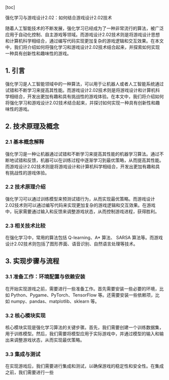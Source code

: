 
[toc]                    
                
                
强化学习与游戏设计2.02：如何结合游戏设计2.02技术

随着人工智能技术的不断发展，强化学习已经成为了一种非常流行的算法，被广泛应用于自动化控制、自主游戏等领域。而游戏设计2.02技术则是将游戏设计思想和计算机科学相结合，通过编写代码实现更加复杂的游戏逻辑和交互效果。在本文中，我们将介绍如何将强化学习和游戏设计2.02技术结合起来，并探索如何实现一种具有创新性和趣味性的游戏。

## 1. 引言

强化学习是人工智能领域中的一种算法，可以用于让机器人或者人工智能系统通过试错和不断学习来提高其性能。而游戏设计2.02技术则是将游戏设计和计算机科学相结合，开发出更加有趣和具有挑战性的游戏体验。在本文中，我们将介绍如何将强化学习和游戏设计2.02技术结合起来，并探讨如何实现一种具有创新性和趣味性的游戏。

## 2. 技术原理及概念

### 2.1 基本概念解释

强化学习是一种让机器通过试错和不断学习来提高其性能的机器学习算法。通过不断地试错和反馈，机器可以在训练过程中逐渐学习到最优策略，从而提高其性能。而游戏设计2.02技术则是将游戏设计和计算机科学相结合，开发出更加有趣和具有挑战性的游戏体验。

### 2.2 技术原理介绍

强化学习可以通过训练模型来预测试错行为，从而实现最优策略。而游戏设计2.02技术则可以通过编写代码来实现更加复杂的游戏逻辑和交互效果。在游戏中，玩家需要通过输入和反馈来调整游戏状态，从而控制游戏进程，获得胜利。

### 2.3 相关技术比较

在强化学习中，常用的算法包括 Q-learning、A\* 算法、 SARSA 算法等。而游戏设计2.02技术则包括了图形界面、语音识别、自然语言处理等技术。

## 3. 实现步骤与流程

### 3.1 准备工作：环境配置与依赖安装

在开始实现游戏之前，需要进行一些准备工作。首先需要安装一些必要的环境，比如 Python、Pygame、PyTorch、TensorFlow 等。还需要安装一些依赖项，比如 numpy、pandas、matplotlib、sklearn 等。

### 3.2 核心模块实现

核心模块实现是强化学习算法的关键步骤。首先，我们需要创建一个训练数据集，用于训练模型。然后，我们需要将模型应用于实际游戏中，并通过模型的输入和输出来调整游戏状态，从而实现最优策略。

### 3.3 集成与测试

在实现游戏后，我们需要进行集成和测试，以确保游戏的稳定性和安全性。在集成之前，我们需要进行一些

